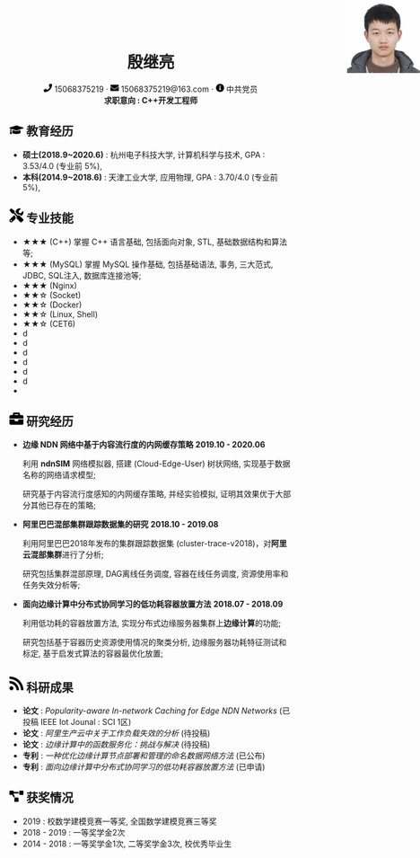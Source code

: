  <center>
     <h1>殷继亮</h1>
     <div>
         <span>
             <img src="assets/phone-solid.svg" width="15px">
             15068375219
         </span>
         ·
         <span>
             <img src="assets/envelope-solid.svg" width="15px">
             15068375219@163.com
         </span>
         ·
         <span>
             <img src="assets/info-circle-solid.svg" width="15px">
             中共党员
         </span>
     </div>
     <b>求职意向 : C++开发工程师</b>
     <div align="right">
         <img src="assets/photo.jpg" style="position: absolute; top:0px; right:0px" width="130px">
     </div>
 </center>



## <img src="assets/graduation-cap-solid.svg" width="25px"> 教育经历

- **硕士(2018.9~2020.6)** : 杭州电子科技大学,                    计算机科学与技术,                    GPA : 3.53/4.0 (专业前 5%),                                         
- **本科(2014.9~2018.6)** : 天津工业大学,                            应用物理,                                   GPA : 3.70/4.0 (专业前 5%),                      

##  <img src="assets/tools-solid.svg" width="25px"> 专业技能

- ★★★ (C++)                     掌握 C++ 语言基础, 包括面向对象, STL, 基础数据结构和算法等;
- ★★★ (MySQL)               掌握 MySQL 操作基础, 包括基础语法, 事务, 三大范式, JDBC, SQL注入, 数据库连接池等;
- ★★★ (Nginx)
- ★★☆ (Socket)
- ★★☆ (Docker)
- ★★☆ (Linux, Shell)
- ★★☆ (CET6)
- d
- d
- d
- d
- d
- d
- 

## <img src="assets/briefcase-solid.svg" width="25px"> 研究经历

- **边缘 NDN 网络中基于内容流行度的内网缓存策略**                                                                                          **2019.10 - 2020.06**

   利用 **ndnSIM** 网络模拟器, 搭建 (Cloud-Edge-User) 树状网络, 实现基于数据名称的网络请求模型;
   
   研究基于内容流行度感知的内网缓存策略, 并经实验模拟, 证明其效果优于大部分其他已存在的策略;
   
- **阿里巴巴混部集群跟踪数据集的研究**                                                                                                                 **2018.10 - 2019.08**

  利用阿里巴巴2018年发布的集群跟踪数据集 (cluster-trace-v2018)，对**阿里云混部集群**进行了分析;

  研究包括集群混部原理, DAG离线任务调度, 容器在线任务调度, 资源使用率和任务失效分析等;

- **面向边缘计算中分布式协同学习的低功耗容器放置方法**                                                                                  **2018.07 - 2018.09** 

  利用低功耗的容器放置方法, 实现分布式边缘服务器集群上**边缘计算**的功能; 

  研究包括基于容器历史资源使用情况的聚类分析, 边缘服务器功耗特征测试和标定, 基于启发式算法的容器最优化放置;

## <img src="assets/rss-solid.svg" width="25px"> 科研成果

- **论文** : *Popularity-aware In-network Caching for Edge NDN Networks* (已投稿 IEEE Iot Jounal : SCI 1区)
- **论文** : *阿里生产云中关于工作负载失效的分析* (待投稿)
- **论文** : *边缘计算中的函数服务化：挑战与解决* (待投稿)
- **专利** : *一种优化边缘计算节点部署和管理的命名数据网络方法* (已公布)
- **专利** : *面向边缘计算中分布式协同学习的低功耗容器放置方法* (已申请)

##  <img src="assets/project-diagram-solid.svg" width="25px"> 获奖情况

- 2019 : 校数学建模竞赛一等奖, 全国数学建模竞赛三等奖
- 2018 - 2019 : 一等奖学金2次
- 2014 - 2018 : 一等奖学金1次, 二等奖学金3次, 校优秀毕业生